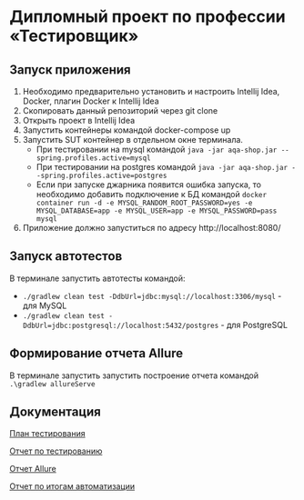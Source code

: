 # Дипломный проект по профессии «Тестировщик»
## Запуск приложения
1. Необходимо предварительно установить и настроить Intellij Idea, Docker, плагин Docker к Intellij Idea
2. Скопировать данный репозиторий через git clone
3. Открыть проект в Intellij Idea
4. Запустить контейнеры командой docker-compose up
5. Запустить SUT контейнер в отдельном окне терминала.
    * При тестировании на mysql командой `java -jar aqa-shop.jar --spring.profiles.active=mysql`
    * При тестировании на postgres командой `java -jar aqa-shop.jar --spring.profiles.active=postgres`
    * Если при запуске джарника появится ошибка запуска, то необходимо добавить подключение к БД командой `docker container run -d -e MYSQL_RANDOM_ROOT_PASSWORD=yes -e MYSQL_DATABASE=app -e MYSQL_USER=app -e MYSQL_PASSWORD=pass mysql`
6. Приложение должно запуститься по адресу http://localhost:8080/

## Запуск автотестов
В терминале запустить автотесты командой:
 * `./gradlew clean test -DdbUrl=jdbc:mysql://localhost:3306/mysql` - для MySQL
 * `./gradlew clean test -DdbUrl=jdbc:postgresql://localhost:5432/postgres` - для PostgreSQL

## Формирование отчета Allure
В терминале запустить запустить построение отчета командой `.\gradlew allureServe`

## Документация

[План тестирования](https://github.com/ewan132/QAATDiplom/blob/main/Documents/Plan.md)

[Отчет по тестированию](https://github.com/ewan132/QAATDiplom/blob/main/Documents/Report.md)

[Отчет Allure](https://github.com/ewan132/QAATDiplom/blob/main/Documents/Allure%20report.md)

[Отчет по итогам автоматизации](https://github.com/ewan132/QAATDiplom/blob/main/Documents/Summary.md)
